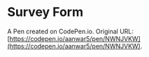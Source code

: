 # Survey Form

A Pen created on CodePen.io. Original URL: [https://codepen.io/aanwar5/pen/NWNJVKW](https://codepen.io/aanwar5/pen/NWNJVKW).


